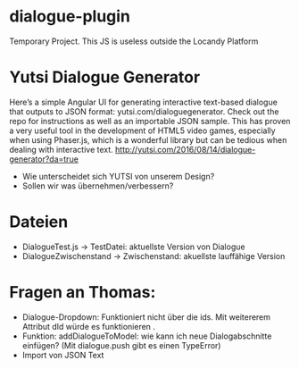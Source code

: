 # dialogue-plugin
 Temporary Project. This JS is useless outside the Locandy Platform

# Yutsi Dialogue Generator
 Here’s a simple Angular UI for generating interactive text-based dialogue that outputs to JSON format: yutsi.com/dialoguegenerator. Check out the repo for instructions as well as an importable JSON sample. This has proven a very useful tool in the development of HTML5 video games, especially when using Phaser.js, which is a wonderful library but can be tedious when dealing with interactive text. http://yutsi.com/2016/08/14/dialogue-generator?da=true

  * Wie unterscheidet sich YUTSI von unserem Design?
  * Sollen wir was übernehmen/verbessern?
  
# Dateien
 * DialogueTest.js -> TestDatei: aktuellste Version von Dialogue
 * DialogueZwischenstand -> Zwischenstand: akuellste lauffähige Version
 
 # Fragen an Thomas:
 * Dialogue-Dropdown: Funktioniert nicht über die ids. Mit weitererem Attribut dId würde es funktionieren .
 * Funktion: addDialogueToModel: wie kann ich neue Dialogabschnitte einfügen? (Mit dialogue.push gibt es einen TypeError)
 * Import von JSON Text
